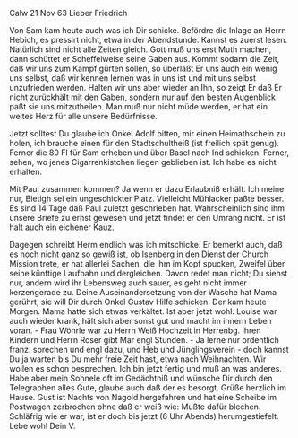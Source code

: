  Calw 21 Nov 63
Lieber Friedrich

Von Sam kam heute auch was ich Dir schicke. Befördre die Inlage an Herrn Hebich, es pressirt nicht, etwa in der Abendstunde. Kannst es zuerst lesen. Natürlich sind nicht alle Zeiten gleich. Gott muß uns erst Muth machen, dann schüttet er Scheffelweise seine Gaben aus. Kommt sodann die Zeit, daß wir uns zum Kampf gürten sollen, so überläßt Er uns auch ein wenig uns selbst, daß wir kennen lernen was in uns ist und mit uns selbst unzufrieden werden. Halten wir uns aber wieder an Ihn, so zeigt Er daß Er nicht zurückhält mit den Gaben, sondern nur auf den besten Augenblick paßt sie uns mitzutheilen. Man muß nur nicht müde werden, er hat ein weites Herz für alle unsere Bedürfnisse.

Jetzt solltest Du glaube ich Onkel Adolf bitten, mir einen Heimathschein zu holen, ich brauche einen für den Stadtschultheiß (ist freilich spät genug). Ferner die 80 Fl für Sam erheben und über Basel nach Ind schicken. Ferner, sehen, wo jenes Cigarrenkistchen liegen geblieben ist. Ich habe es nicht erhalten.

Mit Paul zusammen kommen? Ja wenn er dazu Erlaubniß erhält. Ich meine nur, Bietigh sei ein ungeschickter Platz. Vielleicht Mühlacker paßte besser. Es sind 14 Tage daß Paul zuletzt geschrieben hat. Wahrscheinlich sind ihm unsere Briefe zu ernst gewesen und jetzt findet er den Umrang nicht. Er ist halt auch ein eichener Kauz.

Dagegen schreibt Herm endlich was ich mitschicke. Er bemerkt auch, daß es noch nicht ganz so gewiß ist, ob Isenberg in den Dienst der Church Mission trete, er hat allerlei Sachen, die ihm im Kopf spucken, Zweifel über seine künftige Laufbahn und dergleichen. Davon redet man nicht; Du siehst nur, andern wird ihr Lebensweg auch sauer, es geht nicht immer kerzengerade zu. 
Deine Auseinandersetzung von der Wasche hat Mama gerührt, sie will Dir durch Onkel Gustav Hilfe schicken. Der kam heute Morgen. Mama hatte sich etwas verkältet. Ist aber jetzt wohl. Louise war auch wieder krank, hält sich aber sonst gut und macht im innern Leben voran. - Frau Wöhrle war zu Herrn Weiß Hochzeit in Herrenbg. Ihren Kindern und Herrn Roser gibt Mar engl Stunden. - Ja lerne nur ordentlich franz. sprechen und engl dazu, und Heb und Jünglingsverein - doch kannst Du ja warten bis Du mehr freie Zeit hast, etwa nach Weihnachten. Wir wollen es schon besprechen. Ich bin jetzt fertig und muß an was anderes. Habe aber mein Sohnele oft im Gedächtniß und wünsche Dir durch den Telegraphen alles Gute, glaube auch daß der es besorgt. Grüße herzlich im Hause. Gust ist Nachts von Nagold hergefahren und hat eine Scheibe im Postwagen zerbrochen ohne daß er weiß wie: Mußte dafür blechen. Schläfrig wie er war, ist er doch bis jetzt (6 Uhr Abends) herumgestiefelt. Lebe wohl
 Dein V.

